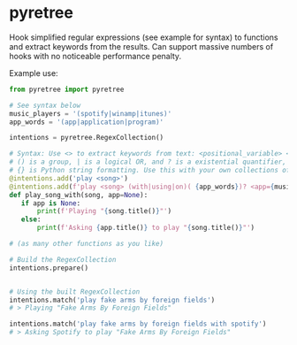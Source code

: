# pyretree
 Hook simplified regular expressions (see example for syntax) to functions and extract keywords from the results. Can support massive numbers of hooks with no noticeable performance penalty.
 
Example use:
 ```python
from pyretree import pyretree

# See syntax below
music_players = '(spotify|winamp|itunes)'
app_words = '(app|application|program)'

intentions = pyretree.RegexCollection()

# Syntax: Use <> to extract keywords from text: <positional_variable> <variable_must_match="">
# () is a group, | is a logical OR, and ? is a existential quantifier, just like in normal regular expressions.
# {} is Python string formatting. Use this with your own collections of commonly used words to cut down on repetition.
@intentions.add('play <song>')
@intentions.add(f'play <song> (with|using|on)( {app_words})? <app={music_players}>')
def play_song_with(song, app=None):
    if app is None:
        print(f'Playing "{song.title()}"')
    else:
        print(f'Asking {app.title()} to play "{song.title()}"')

# (as many other functions as you like)

# Build the RegexCollection
intentions.prepare()


# Using the built RegexCollection
intentions.match('play fake arms by foreign fields')
# > Playing "Fake Arms By Foreign Fields"

intentions.match('play fake arms by foreign fields with spotify')
# > Asking Spotify to play "Fake Arms By Foreign Fields"
```
